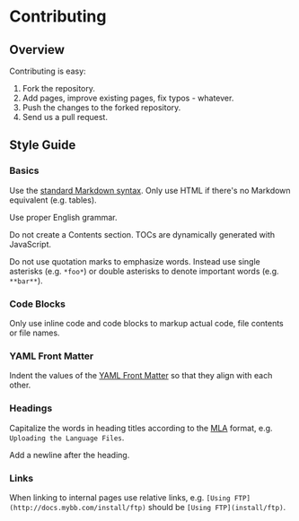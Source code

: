 # Contributing

## Overview

Contributing is easy:

1. Fork the repository.
2. Add pages, improve existing pages, fix typos - whatever.
3. Push the changes to the forked repository.
4. Send us a pull request.

## Style Guide

### Basics

Use the [standard Markdown syntax](http://daringfireball.net/projects/markdown/syntax). Only use HTML if there's no Markdown equivalent (e.g. tables).

Use proper English grammar.

Do not create a Contents section. TOCs are dynamically generated with JavaScript.

Do not use quotation marks to emphasize words. Instead use single asterisks (e.g. `*foo*`) or double asterisks to denote important words (e.g. `**bar**`).

### Code Blocks

Only use inline code and code blocks to markup actual code, file contents or file names.

### YAML Front Matter

Indent the values of the [YAML Front Matter](http://jekyllrb.com/docs/frontmatter/) so that they align with each other.

### Headings

Capitalize the words in heading titles according to the [MLA](http://www.mla.org/) format, e.g. `Uploading the Language Files`.

Add a newline after the heading.

### Links

When linking to internal pages use relative links, e.g. `[Using FTP](http://docs.mybb.com/install/ftp)` should be `[Using FTP](install/ftp)`.
